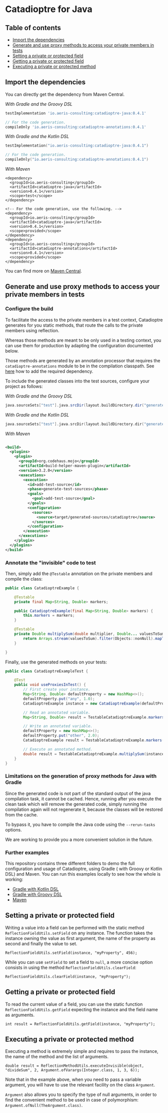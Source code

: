 # Catadioptre for Java

## Table of contents

* [Import the dependencies](#import-the-dependencies)
* [Generate and use proxy methods to access your private members in tests](#generate-and-use-proxy-methods-to-access-your-private-members-in-tests)
* [Setting a private or protected field](#setting-a-private-or-protected-field)
* [Getting a private or protected field](#getting-a-private-or-protected-field)
* [Executing a private or protected method](#executing-a-private-or-protected-method)

## Import the dependencies

You can directly get the dependency from Maven Central.

_With Gradle and the Groovy DSL_
```groovy
testImplementation 'io.aeris-consulting:catadioptre-java:0.4.1'

// For the code generation.
compileOnly 'io.aeris-consulting:catadioptre-annotations:0.4.1'
```

_With Gradle and the Kotlin DSL_
```kotlin
testImplementation("io.aeris-consulting:catadioptre-java:0.4.1")

// For the code generation.
compileOnly("io.aeris-consulting:catadioptre-annotations:0.4.1")
```

_With Maven_
```
<dependency>
  <groupId>io.aeris-consulting</groupId>
  <artifactId>catadioptre-java</artifactId>
  <version>0.4.1</version>
  <scope>test</scope>
</dependency>

<!-- For the code generation, use the following. -->
<dependency>
  <groupId>io.aeris-consulting</groupId>
  <artifactId>catadioptre-java</artifactId>
  <version>0.4.1</version>
  <scope>provided</scope>
</dependency>
<dependency>
  <groupId>io.aeris-consulting</groupId>
  <artifactId>catadioptre-annotations</artifactId>
  <version>0.4.1</version>
  <scope>provided</scope>
</dependency>
```

You can find more on [Maven Central](https://search.maven.org/search?q=g:io.aeris-consulting%20AND%20a:catadioptre*).

## Generate and use proxy methods to access your private members in tests

### Configure the build

To facilitate the access to the private members in a test context, Catadioptre generates for you static methods, that
route the calls to the private members using reflection.

Whereas those methods are meant to be only used in a testing context, you can use them for production by adapting the
configuration documented below.

Those methods are generated by an annotation processor that requires the `catadioptre-annotations` module to be in the 
compilation classpath. See [here](#import-the-dependencies) how to add the required dependency.

To include the generated classes into the test sources, configure your project as follows:

_With Gradle and the Groovy DSL_
```groovy
java.sourceSets["test"].java.srcDir(layout.buildDirectory.dir("generated/sources/annotationProcessor/java/catadioptre"))
```

_With Gradle and the Kotlin DSL_
```kotlin
java.sourceSets["test"].java.srcDir(layout.buildDirectory.dir("generated/sources/annotationProcessor/java/catadioptre"))
```

_With Maven_
```xml

<build>
  <plugins>
    <plugin>
      <groupId>org.codehaus.mojo</groupId>
      <artifactId>build-helper-maven-plugin</artifactId>
      <version>3.2.0</version>
      <executions>
        <execution>
          <id>add-test-source</id>
          <phase>generate-test-sources</phase>
          <goals>
            <goal>add-test-source</goal>
          </goals>
          <configuration>
            <sources>
              <source>target/generated-sources/catadioptre</source>
            </sources>
          </configuration>
        </execution>
      </executions>
    </plugin>
  </plugins>
</build>
```

### Annotate the "invisible" code to test

Then, simply add the `@Testable` annotation on the private members and compile the class:

```java
public class CatadioptreExample {

	@Testable
	private final Map<String, Double> markers;

	public CatadioptreExample(final Map<String, Double> markers) {
		this.markers = markers;
	}

	@Testable
	private Double multiplySum(double multiplier, Double... valuesToSum) {
		return Arrays.stream(valuesToSum).filter(Objects::nonNull).mapToDouble(d -> d).sum() * multiplier;
	}

}
```

Finally, use the generated methods on your tests:

```java
public class CatadioptreExampleTest {

	@Test
	public void useProxiesInTest() {
		// First create your instance.
		Map<String, Double> defaultProperty = new HashMap<>();
		defaultProperty.put("any", 1.0);
		CatadioptreExample instance = new CatadioptreExample(defaultProperty, 1.0, Optional.empty());

		// Read an annotated variable.
		Map<String, Double> result = TestableCatadioptreExample.markers(instance);

		// Write an annotated variable.
		defaultProperty = new HashMap<>();
		defaultProperty.put("other", 2.0);
		CatadioptreExample result = TestableCatadioptreExample.markers(instance, defaultProperty);

		// Execute an annotated method.
		double result = TestableCatadioptreExample.multiplySum(instance, 2.0, new Double[]{1.0, 3.0, 6.0});
	}
}
```

### Limitations on the generation of proxy methods for Java with Gradle

Since the generated code is not part of the standard output of the java compilation task, it cannot be cached. Hence,
running after you execute the clean task which will remove the generated code, simply running the compilation again will not regenerate it,
because the classes will be restored from the cache.

To bypass it, you have to compile the Java code using the `--rerun-tasks` options.

We are working to provide you a more convenient solution in the future.

### Further examples

This repository contains three different folders to demo the full configuration and usage of Catadioptre, using Gradle (
with Groovy or Kotlin DSL) and Maven. You can run this examples locally to see how the whole is working:

* [Gradle with Kotlin DSL](https://github.com/aeris-consulting/catadioptre/tree/main/examples/catadioptre-java-gradle-kotlin-dsl-example)
* [Gradle with Groovy DSL](https://github.com/aeris-consulting/catadioptre/tree/main/examples/catadioptre-java-gradle-groovy-dsl-example)
* [Maven](https://github.com/aeris-consulting/catadioptre/tree/main/examples/catadioptre-java-maven-example)

## Setting a private or protected field

Writing a value into a field can be performed with the static method `ReflectionFieldUtils.setField` on any instance. The function takes the
instance owning the value as first argument, the name of the property as second and finally the value to set.

```
ReflectionFieldUtils.setField(instance, "myProperty", 456);
```

While you can use `setField` to set a field to `null`, a more concise option consists in using the
method `ReflectionFieldUtils.clearField`:

```
ReflectionFieldUtils.clearField(instance, "myProperty");
```

## Getting a private or protected field

To read the current value of a field, you can use the static function `ReflectionFieldUtils.getField` expecting the instance and the field name as arguments.

```
int result = ReflectionFieldUtils.getField(instance, "myProperty");
```

## Executing a private or protected method

Executing a method is extremely simple and requires to pass the instance, the name of the method and the list of
arguments.

```
double result = ReflectionMethodUtils.executeInvisible(object, "divideSum", 2, Argument.ofVarargs(Integer.class, 1, 3, 6));
```

Note that in the example above, when you need to pass a variable argument, you will have to use the relevant facility 
on the class `Argument`.

`Argument` also allows you to specify the type of null arguments, in order to find the convenient method to be used in case of
polymorphism: `Argument.ofNull(TheArgument.class)`.
